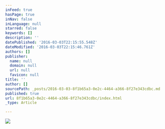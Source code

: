 ```yaml
---
inFeed: true
hasPage: true
inNav: false
inLanguage: null
starred: false
keywords: []
description: ''
datePublished: '2016-03-03T22:15:55.548Z'
dateModified: '2016-03-03T22:15:46.761Z'
authors: []
publisher:
  name: null
  domain: null
  url: null
  favicon: null
title: ''
author: []
sourcePath: _posts/2016-03-03-8f1b65a3-0e2c-4464-a366-8f27e343cdbc.md
published: true
url: 8f1b65a3-0e2c-4464-a366-8f27e343cdbc/index.html
_type: Article

---
```

![](https://the-grid-user-content.s3-us-west-2.amazonaws.com/0c0bd9ad-36d8-4673-ab34-39c7a181b233.jpg)